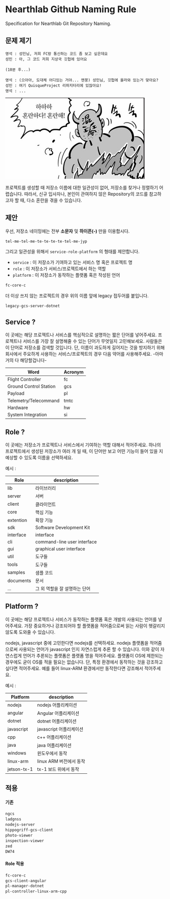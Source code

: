 # Nearthlab Github Naming Rule

Specification for Nearthlab Git Repository Naming.

## 문제 제기


```
영석 : 성민님, 저희 FC랑 통신하는 코드 좀 보고 싶은데요
성민 : 아, 그 코드 저희 지상국 깃헙에 있어요

(10분 후...)

영석 : (으아아, 도대체 어디있는 거야... 멘붕) 성민님, 깃헙에 올라와 있는거 맞아요?
성민 : 여기 QuisqueProject 리파지터리에 있잖아요!
영석 : ...
```

![혼란해](./img/honranhae.jpg)

프로젝트를 생성할 때 저장소 이름에 대한 일관성이 없어, 저장소를 찾거나 정렬하기 어렵습니다. 따라서, 신규 입사자나, 본인이 관여하지 않은 Repository의 코드를 참고하고자 할 때, 다소 혼란을 겪을 수 있습니다.

## 제안

우선, 저장소 네이밍에는 전부 **소문자** 및 **하이픈(-)** 만을 이용합시다.
```bash
tel-me-tel-me-te-te-te-te-tel-me-jyp
```
그리고 일관성을 위해서 `service-role-platform` 의 형태를 제안합니다.

- `service` : 이 저장소가 기여하고 있는 서비스 명 혹은 프로젝트 명
- `role` : 이 저장소가 서비스/프로젝트에서 하는 역할
- `platform` : 이 저장소가 동작하는 플랫폼 혹은 작성된 언어
```bash
fc-core-c
```

더 이상 쓰지 않는 프로젝트의 경우 위의 이름 앞에 legacy 접두어를 붙입니다.
```bash
legacy-gcs-server-dotnet
```

## Service ?

이 곳에는 해당 프로젝트나 서비스를 핵심적으로 설명하는 짧은 단어를 넣어주세요. 프로젝트나 서비스를 가장 잘 설명해줄 수 있는 단어가 무엇일지 고민해보세요. 사람들은 이 단어로 저장소를 검색할 것입니다. 단, 이름이 과도하게 길어지는 것을 방지하기 위해 회사에서 주요하게 사용하는 서비스/프로젝트의 경우 다음 약어를 사용해주세요. -아마 거의 다 해당할겁니다-

| Word |  Acronym |
| --- | --- |
| Flight Controller | fc |
| Ground Control Station | gcs |
| Payload | pl |
| Telemetry/Telecommand | tmtc |
| Hardware | hw |
| System Integration | si |

## Role ?

이 곳에는 저장소가 프로젝트나 서비스에서 기여하는 역할 대해서 적어주세요. 하나의 프로젝트에서 생성된 저장소가 여러 개 일 때, 이 단어만 보고 어떤 기능이 들어 있을 지 예상할 수 있도록 이름을 선택하세요.

예시 :

| Role | description   |
| --- | --- |
| lib | 라이브러리 |
| server | 서버 |
| client | 클라이언트 |
| core | 핵심 기능 |
| extention | 확장 기능 |
| sdk | Software Development Kit |
| interface | interface |
| cli | command-line user interface |
| gui | graphical user interface |
| util | 도구들 |
| tools | 도구들 |
| samples | 샘플 코드 |
| documents | 문서 |
| ...|그 외 역할을 잘 설명하는 단어|

## Platform ?

이 곳에는 해당 프로젝트나 서비스가 동작하는 플랫폼 혹은 개발의 사용되는 언어를 넣어주세요. 가장 중요하거나 강조되어야 할 플랫폼을 적어줌으로써 읽는 사람이 헷갈리지 않도록 도와줄 수 있습니다.

nodejs, javascript 중에 고민한다면 nodejs를 선택하세요. nodejs 플랫폼을 적어줌으로써 사용되는 언어가 javascript 인지 자연스럽게 추론 할 수 있습니다. 이와 같이 자연스럽게 언어가 추론되는 플랫폼은 플랫폼 명을 적어주세요. 플랫폼이 OS에 제한되는 경우에도 굳이 OS를 적을 필요는 없습니다. 단, 특정 환경에서 동작하는 것을 강조하고 싶다면 적어주세요. 예를 들어 linux-ARM 환경에서만 동작한다면 강조해서 적어주세요. 

예시 :

| Platform | description   |
| --- | --- |
| nodejs | nodejs 어플리케이션 |
| angular | Angular 어플리케이션 |
| dotnet | dotnet 어플리케이션 |
| javascript | javascript 어플리케이션 |
| cpp | c++ 어플리케이션 |
| java | java 어플리케이션 |
| windows | 윈도우에서 동작 |
| linux-arm | linux ARM 버전에서 동작 |
| jetson-tx-1 | tx-1 보드 위에서 동작 |

## 적용

#### 기존

```bash
ngcs
ladgnss
nodejs-server
hippogriff-gcs-client
photo-viewer
inspection-viewer
zed
DW74
```

#### Role 적용

```bash
fc-core-c
gcs-client-angular
pl-manager-dotnet
pl-controller-linux-arm-cpp
```
